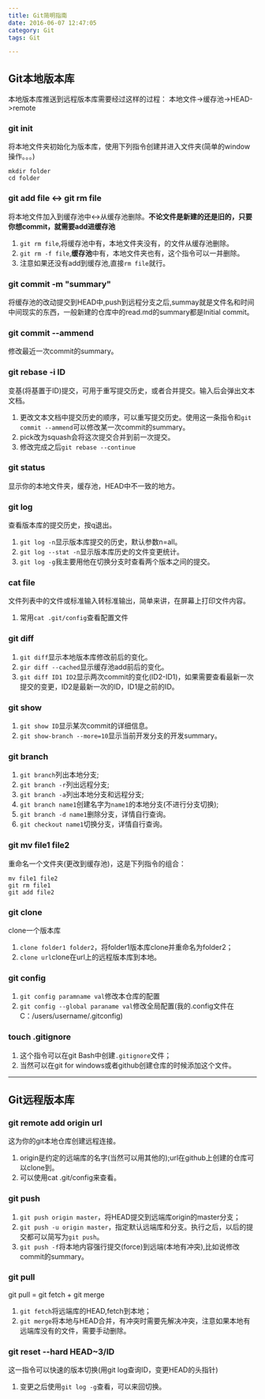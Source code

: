 ```yaml
---
title: Git简明指南
date: 2016-06-07 12:47:05
category: Git
tags: Git

---
```


## Git本地版本库

本地版本库推送到远程版本库需要经过这样的过程：
本地文件->缓存池->HEAD->remote

### git init
将本地文件夹初始化为版本库，使用下列指令创建并进入文件夹(简单的window操作。。。)
```
mkdir folder
cd folder
```

### git add file <-> git rm file
将本地文件加入到缓存池中<->从缓存池删除。**不论文件是新建的还是旧的，只要你想commit，就需要add进缓存池**
1. `git rm file`,将缓存池中有，本地文件夹没有，的文件从缓存池删除。
2. `git rm -f file`,**缓存池**中有，本地文件夹也有，这个指令可以一并删除。
3. 注意如果还没有add到缓存池,直接`rm file`就行。

### git commit -m "summary"
将缓存池的改动提交到HEAD中,push到远程分支之后,summay就是文件名和时间中间现实的东西，一般新建的仓库中的read.md的summary都是Initial commit。

### git commit --ammend
修改最近一次commit的summary。

### git rebase -i ID
变基(将基置于ID)提交，可用于重写提交历史，或者合并提交。输入后会弹出文本文档。
1. 更改文本文档中提交历史的顺序，可以重写提交历史。使用这一条指令和`git commit --ammend`可以修改某一次commit的summary。
2. pick改为squash会将这次提交合并到前一次提交。
3. 修改完成之后`git rebase --continue`

### git status
显示你的本地文件夹，缓存池，HEAD中不一致的地方。

### git log
查看版本库的提交历史，按q退出。
1. `git log -n`显示版本库提交的历史，默认参数n=all。
2. `git log --stat -n`显示版本库历史的文件变更统计。
3. `git log -g`我主要用他在切换分支时查看两个版本之间的提交。

### cat file
文件列表中的文件或标准输入转标准输出，简单来讲，在屏幕上打印文件内容。
1. 常用`cat .git/config`查看配置文件

### git diff
1. `git diff`显示本地版本库修改前后的变化。
2. `gir diff --cached`显示缓存池add前后的变化。
3. `git diff ID1 ID2`显示两次commit的变化(ID2-ID1)，如果需要查看最新一次提交的变更，ID2是最新一次的ID，ID1是之前的ID。

### git show
1. `git show ID`显示某次commit的详细信息。
2. `git show-branch --more=10`显示当前开发分支的开发summary。

### git branch
1. `git branch`列出本地分支;
2. `git branch -r`列出远程分支;
3. `git branch -a`列出本地分支和远程分支;
4. `git branch name1`创建名字为`name1`的本地分支(不进行分支切换);
5. `git branch -d name1`删除分支，详情自行查询。
6. `git checkout name1`切换分支，详情自行查询。

### git mv file1 file2
重命名一个文件夹(更改到缓存池)，这是下列指令的组合：
```
mv file1 file2
git rm file1
git add file2
```

### git clone
clone一个版本库
1. `clone folder1 folder2`，将folder1版本库clone并重命名为folder2；
2. `clone url`clone在url上的远程版本库到本地。

### git config
1. `git config paramname val`修改本仓库的配置
2. `git config --global paraname val`修改全局配置(我的.config文件在C：/users/username/.gitconfig)

### touch .gitignore
1. 这个指令可以在git Bash中创建`.gitignore`文件；
2. 当然可以在git for windows或者github创建仓库的时候添加这个文件。

---


## Git远程版本库

### git remote add origin url
这为你的git本地仓库创建远程连接。
1. origin是约定的远端库的名字(当然可以用其他的);url在github上创建的仓库可以clone到。
2. 可以使用cat .git/config来查看。

### git push
1. `git push origin master`，将HEAD提交到远端库origin的master分支；
2. `git push -u origin master`，指定默认远端库和分支。执行之后，以后的提交都可以简写为`git push`。
3. `git push -f`将本地内容强行提交(force)到远端(本地有冲突),比如说修改commit的summary。

### git pull
git pull = git fetch + git merge
1. `git fetch`将远端库的HEAD,fetch到本地；
2. `git merge`将本地与HEAD合并，有冲突时需要先解决冲突，注意如果本地有远端库没有的文件，需要手动删除。

### git reset --hard HEAD~3/ID
这一指令可以快速的版本切换(用git log查询ID，变更HEAD的头指针)
1. 变更之后使用`git log -g`查看，可以来回切换。


